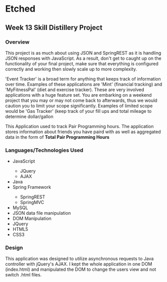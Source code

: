 # Etched
#####


## Week 13 Skill Distillery Project 

### Overview 
This project is as much about using JSON and SpringREST as it is handling JSON responses with JavaScript. As a result, don't get to caught up on the functionality of your final project, make sure that everything is configured correctly and working then slowly scale up to more complexity.

'Event Tracker' is a broad term for anything that keeps track of information over time. Examples of these applications are 'Mint' (financial tracking) and 'MyFitnessPal' (diet and exercise tracker). These are very involved applications with a huge feature set. You are embarking on a weekend project that you may or may not come back to afterwards, thus we would caution you to limit your scope significantly. Examples of limited scope would be 'Gas Tracker' (keep track of your fill ups and total mileage to determine dollar/gallon 

This Application used to track Pair Programming hours. The application stores information about friends you have paird with as well as aggregated data in the form of <b>Total Pair Programming Hours</b>

### Languages/Technologies Used
<ul>
<li>JavaScript</li>
<ul>
<li>JQuery</li>
<li>AJAX</li>
</ul>
<li>Java</li>
<li>Spring Framework</li>
<ul>
<li>SpringREST</li>
<li>SpringMVC</li>
</ul>
<li>MySQL</li>
<li>JSON data file manipulation</li>
<li>DOM Manipulation</li>
<li>JQuery</li>
<li>HTML5</li>
<li>CSS3</li>
</ul>

### Design
This application was designed to utilize asynchronous requests to Java controller with jQuery's AJAX. I kept the whole application in one DOM (index.html) and manipulated the DOM to change the users view and not switch .html files.
